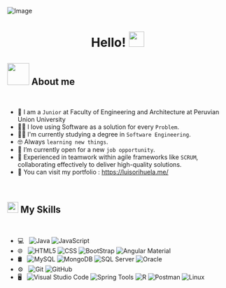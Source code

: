 ![Image](https://github.com/user-attachments/assets/30e26277-6e60-4fb1-9c97-3e0d0169ca43)

<h1 align="center">Hello! <img src="https://media.giphy.com/media/hvRJCLFzcasrR4ia7z/giphy.gif" width="35"></h1>

## <picture><img src = "https://github.com/7oSkaaa/7oSkaaa/blob/main/Images/about_me.gif?raw=true" width = 50px></picture> About me
<br>

- :school: I am a `Junior` at Faculty of Engineering and Architecture at Peruvian Union University
- :technologist: I love using Software as a solution for every `Problem`.
- :student: I'm currently studying a degree in `Software Engineering`.
- :nerd_face: Always `learning new things`.
- :thinking: I’m currently open for a new `job opportunity`.
- :handshake: Experienced in teamwork within agile frameworks like `SCRUM`, collaborating effectively to deliver high-quality solutions.
- 📄 You can visit my portfolio : https://luisorihuela.me/
<br>

## <img src="https://media2.giphy.com/media/QssGEmpkyEOhBCb7e1/giphy.gif?cid=ecf05e47a0n3gi1bfqntqmob8g9aid1oyj2wr3ds3mg700bl&rid=giphy.gif" width ="25"><b> My Skills</b>
<br>

- 💻 &nbsp;
  ![Java](https://img.shields.io/badge/-Java-333333?style=flat&logo=Java&logoColor=007396)
  ![JavaScript](https://img.shields.io/badge/-JavaScript-333333?style=flat&logo=javascript)
- 🌐 &nbsp;
  ![HTML5](https://img.shields.io/badge/-HTML5-333333?style=flat&logo=HTML5)
  ![CSS](https://img.shields.io/badge/-CSS-333333?style=flat&logo=CSS3&logoColor=1572B6)
  ![BootStrap](https://img.shields.io/badge/-BootStrap-333333?style=flat&logo=bootstrap&logoColor=1572B6)
  ![Angular Material](https://img.shields.io/badge/-Angular%20Material-333333?style=flat&logo=angular&logoColor=DD0031)
- 🛢 &nbsp;
  ![MySQL](https://img.shields.io/badge/-MySQL-333333?style=flat&logo=mysql)
  ![MongoDB](https://img.shields.io/badge/-MongoDB-333333?style=flat&logo=mongodb)
  ![SQL Server](https://img.shields.io/badge/-SQL%20Server-333333?style=flat&logo=microsoft-sql-server)
  ![Oracle](https://img.shields.io/badge/-Oracle-333333?style=flat&logo=oracle)
- ⚙️ &nbsp;
  ![Git](https://img.shields.io/badge/-Git-333333?style=flat&logo=git)
  ![GitHub](https://img.shields.io/badge/-GitHub-333333?style=flat&logo=github)
- 🖥 &nbsp;
  ![Visual Studio Code](https://img.shields.io/badge/-Visual%20Studio%20Code-333333?style=flat&logo=visual-studio-code&logoColor=007ACC)
  ![Spring Tools](https://img.shields.io/badge/-Spring%20Tools-333333?style=flat&logo=spring&logoColor=6DB33F)
  ![R](https://img.shields.io/badge/-R-333333?style=flat&logo=R&logoColor=276DC3)
  ![Postman](https://img.shields.io/badge/-Postman-333333?style=flat&logo=postman&logoColor=FF6C37)
  ![Linux](https://img.shields.io/badge/-Linux-333333?style=flat&logo=linux&logoColor=FCC624)
